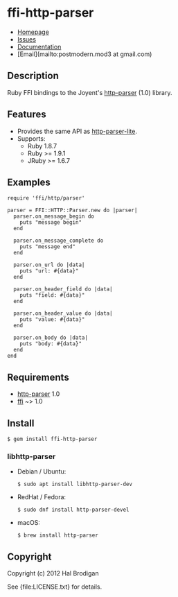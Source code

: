 # ffi-http-parser

* [Homepage](https://github.com/postmodern/ffi-http-parser#readme)
* [Issues](https://github.com/postmodern/ffi-http-parser/issues)
* [Documentation](http://rubydoc.info/gems/ffi-http-parser/frames)
* [Email](mailto:postmodern.mod3 at gmail.com)

## Description

Ruby FFI bindings to the Joyent's [http-parser][1] (1.0) library.

## Features

* Provides the same API as [http-parser-lite][2].
* Supports:
  * Ruby 1.8.7
  * Ruby >= 1.9.1
  * JRuby >= 1.6.7

## Examples

    require 'ffi/http/parser'

    parser = FFI::HTTP::Parser.new do |parser|
      parser.on_message_begin do
        puts "message begin"
      end

      parser.on_message_complete do
        puts "message end"
      end

      parser.on_url do |data|
        puts "url: #{data}"
      end

      parser.on_header_field do |data|
        puts "field: #{data}"
      end

      parser.on_header_value do |data|
        puts "value: #{data}"
      end

      parser.on_body do |data|
        puts "body: #{data}"
      end
    end

## Requirements

* [http-parser](https://github.com/joyent/http-parser#readme) 1.0
* [ffi](https://github.com/ffi/ffi#readme) ~> 1.0

## Install

    $ gem install ffi-http-parser

### libhttp-parser

* Debian / Ubuntu:

      $ sudo apt install libhttp-parser-dev

* RedHat / Fedora:

      $ sudo dnf install http-parser-devel

* macOS:

      $ brew install http-parser

## Copyright

Copyright (c) 2012 Hal Brodigan

See {file:LICENSE.txt} for details.

[1]: https://github.com/joyent/http-parser#readme
[2]: https://github.com/deepfryed/http-parser-lite#readme
